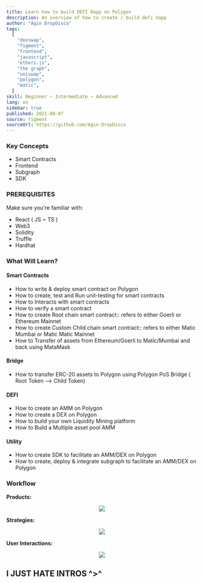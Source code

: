 ```yaml
---
title: Learn how to build DEFI Dapp on Polygon
description: An overview of how to create / build defi dapp 
author: "Agin DropDisco"
tags:
  [
    "dexswap",
    "figment",
    "frontend",
    "javascript",
    "ethers.js",
    "the graph",
    "uniswap",
    "polygon",
    "matic",
  ]
skill: Beginner ~ Intermediate ~ Advanced
lang: en
sidebar: true
published: 2021-08-07
source: figment
sourceUrl: https://github.com/Agin-DropDisco
---
```


### Key Concepts
 * Smart Contracts
 * Frontend
 * Subgraph
 * SDK

### PREREQUISITES
Make sure you're familiar with:
* React ( JS ~ TS ) 
* Web3
* Solidity
* Truffle
* Hardhat

### What Will Learn?
#### Smart Contracts
* How to write & deploy smart contract on Polygon 
* How to create, test and Run unit-testing for smart contracts
* How to Interacts with smart contracts
* How to verify a smart contract
* How to create Root chain smart contract:: refers to either Goerli or Ethereum Mainnet
* How to create Custom Child chain smart contract:: refers to either Matic Mumbai or Matic Matic Mainnet
* How to Transfer of assets from Ethereum/Goerli to Matic/Mumbai and back using MataMask
#### Bridge
* How to transfer ERC-20 assets to Polygon using Polygon PoS Bridge ( Root Token --> Child Token)
#### DEFI
* How to create an AMM on Polygon
* How to create a DEX on Polygon
* How to build your own Liquidity Mining platform
* How to Build a Multiple asset pool AMM
#### Utility
* How to create SDK to facilitate an AMM/DEX on Polygon
* How to create, deploy & integrate subgraph to facilitate an AMM/DEX on Polygon

### Workflow
**Products:**
<p align="center">
<img src ="https://gateway.pinata.cloud/ipfs/QmPoDEVPKCb55zpD8x7t33fgh7tBW7UTSdSrxjeRUor6ux">
</p>


**Strategies:**
<p align="center">
<img src ="https://gateway.pinata.cloud/ipfs/QmbH8UkNUJBwP8JuriB5YaQnn4Cu2LsmBjrcHLssU95YnL">
</p>


**User Interactions:**
<p align="center">
<img src ="https://gateway.pinata.cloud/ipfs/Qma4p3vAdqQSGue6CBh1ssiVjviw4tcfQF4sFUqH1XBxJq">
</p>

## I JUST HATE INTROS ^>^





